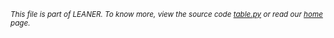 
<small>_This file is part of LEANER. To know more, view the source code [table.py](../src/table.py) or read our [home](/) page._</small>


````
